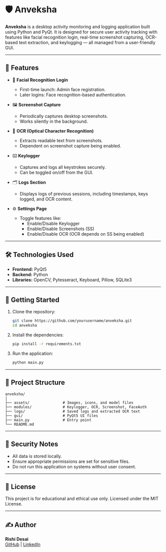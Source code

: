 # 🛡️ Anveksha

**Anveksha** is a desktop activity monitoring and logging application built using Python and PyQt. It is designed for secure user activity tracking with features like facial recognition login, real-time screenshot capturing, OCR-based text extraction, and keylogging — all managed from a user-friendly GUI.

---

## 📌 Features

- 🔐 **Facial Recognition Login**
  - First-time launch: Admin face registration.
  - Later logins: Face recognition-based authentication.

- 🖼️ **Screenshot Capture**
  - Periodically captures desktop screenshots.
  - Works silently in the background.

- 🧠 **OCR (Optical Character Recognition)**
  - Extracts readable text from screenshots.
  - Dependent on screenshot capture being enabled.

- ⌨️ **Keylogger**
  - Captures and logs all keystrokes securely.
  - Can be toggled on/off from the GUI.

- 🗂️ **Logs Section**
  - Displays logs of previous sessions, including timestamps, keys logged, and OCR content.

- ⚙️ **Settings Page**
  - Toggle features like:
    - Enable/Disable Keylogger
    - Enable/Disable Screenshots (SS)
    - Enable/Disable OCR (OCR depends on SS being enabled)

---

## 🛠️ Technologies Used

- **Frontend:** PyQt5
- **Backend:** Python
- **Libraries:** OpenCV, Pytesseract, Keyboard, Pillow, SQLite3

---

## 🚀 Getting Started

1. Clone the repository:
    ```bash
    git clone https://github.com/yourusername/anveksha.git
    cd anveksha
    ```

2. Install the dependencies:
    ```bash
    pip install -r requirements.txt
    ```

3. Run the application:
    ```bash
    python main.py
    ```

---

## 📁 Project Structure

```
anveksha/
│
├── assets/               # Images, icons, and model files
├── modules/              # Keylogger, OCR, Screenshot, FaceAuth
├── logs/                 # Saved logs and extracted OCR text
├── gui/                  # PyQt5 UI files
├── main.py               # Entry point
└── README.md
```

---

## 🔐 Security Notes

- All data is stored locally.
- Ensure appropriate permissions are set for sensitive files.
- Do not run this application on systems without user consent.

---

## 📃 License

This project is for educational and ethical use only. Licensed under the MIT License.

---

## ✍️ Author

**Rishi Desai**  
[GitHub](https://github.com/rishidesai2545) | [LinkedIn](https://linkedin.com/in/rishidesai2545)

